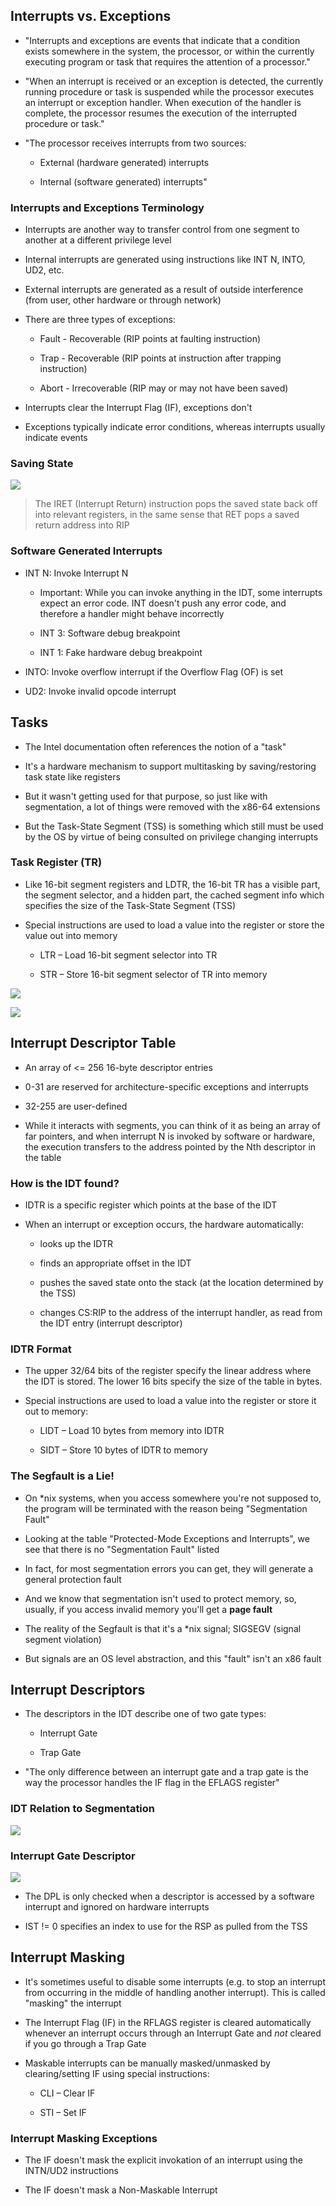 ## Interrupts vs. Exceptions

* "Interrupts and exceptions are events that indicate that a condition exists somewhere in the system, the processor, or within the currently executing program or task that requires the attention of a processor."

* "When an interrupt is received or an exception is detected, the currently running procedure or task is suspended while the processor executes an interrupt or exception handler. When execution of the handler is complete, the processor resumes the execution of the interrupted procedure or task."

* "The processor receives interrupts from two sources:
  
  * External (hardware generated) interrupts
  
  * Internal (software generated) interrupts"

### Interrupts and Exceptions Terminology

* Interrupts are another way to transfer control from one segment to another at a different privilege level

* Internal interrupts are generated using instructions like INT N, INTO, UD2, etc.

* External interrupts are generated as a result of outside interference (from user, other hardware or through network)

* There are three types of exceptions:
  
  * Fault - Recoverable (RIP points at faulting instruction)
  
  * Trap - Recoverable (RIP points at instruction after trapping instruction)
  
  * Abort - Irrecoverable (RIP may or may not have been saved)

* Interrupts clear the Interrupt Flag (IF), exceptions don't

* Exceptions typically indicate error conditions, whereas interrupts usually indicate events

### Saving State

![](./StackUsage.png)

> The IRET (Interrupt Return) instruction pops the saved state back off into relevant registers, in the same sense that RET pops a saved return address into RIP

### Software Generated Interrupts

* INT N: Invoke Interrupt N
  
  * Important: While you can invoke anything in the IDT, some interrupts expect an error code. INT doesn't push any error code, and therefore a handler might behave incorrectly
  
  * INT 3: Software debug breakpoint
  
  * INT 1: Fake hardware debug breakpoint

* INTO: Invoke overflow interrupt if the Overflow Flag (OF) is set

* UD2: Invoke invalid opcode interrupt

## Tasks

* The Intel documentation often references the notion of a "task"

* It's a hardware mechanism to support multitasking by saving/restoring task state like registers

* But it wasn't getting used for that purpose, so just like with segmentation, a lot of things were removed with the x86-64 extensions

* But the Task-State Segment (TSS) is something which still must be used by the OS by virtue of being consulted on privilege changing interrupts

### Task Register (TR)

* Like 16-bit segment registers and LDTR, the 16-bit TR has a visible part, the segment selector, and a hidden part, the cached segment info which specifies the size of the Task-State Segment (TSS)

* Special instructions are used to load a value into the register or store the value out into memory
  
  * LTR – Load 16-bit segment selector into TR
  
  * STR – Store 16-bit segment selector of TR into memory

![](./TR.jpg)

![](./TSS.png)

## Interrupt Descriptor Table

* An array of <= 256 16-byte descriptor entries

* 0-31 are reserved for architecture-specific exceptions and interrupts

* 32-255 are user-defined

* While it interacts with segments, you can think of it as being an array of far pointers, and when interrupt N is invoked by software or hardware, the execution transfers to the address pointed by the Nth descriptor in the table

### How is the IDT found?

* IDTR is a specific register which points at the base of the IDT

* When an interrupt or exception occurs, the hardware automatically:
  
  * looks up the IDTR
  
  * finds an appropriate offset in the IDT
  
  * pushes the saved state onto the stack (at the location determined by the TSS)
  
  * changes CS:RIP to the address of the interrupt handler, as read from the IDT entry (interrupt descriptor)

### IDTR Format

* The upper 32/64 bits of the register specify the linear address where the IDT is stored. The lower 16 bits specify the size of the table in bytes.

* Special instructions are used to load a value into the register or store it out to memory:
  
  * LIDT – Load 10 bytes from memory into IDTR
  
  * SIDT – Store 10 bytes of IDTR to memory

### The Segfault is a Lie!

* On *nix systems, when you access somewhere you're not supposed to, the program will be terminated with the reason being "Segmentation Fault"

* Looking at the table "Protected-Mode Exceptions and Interrupts", we see that there is no "Segmentation Fault" listed

* In fact, for most segmentation errors you can get, they will generate a general protection fault

* And we know that segmentation isn't used to protect memory, so, usually, if you access invalid memory you'll get a **page fault**

* The reality of the Segfault is that it's a *nix signal; SIGSEGV (signal segment violation)

* But signals are an OS level abstraction, and this "fault" isn't an x86 fault

## Interrupt Descriptors

* The descriptors in the IDT describe one of two gate types:
  
  * Interrupt Gate
  
  * Trap Gate

* "The only difference between an interrupt gate and a trap gate is the way the processor handles the IF flag in the EFLAGS register"

### IDT Relation to Segmentation

![](./InterruptCall.png)

### Interrupt Gate Descriptor

![](IDTGateDescriptor.png)

* The DPL is only checked when a descriptor is accessed by a software interrupt and ignored on hardware interrupts

* IST != 0 specifies an index to use for the RSP as pulled from the TSS

## Interrupt Masking

* It's sometimes useful to disable some interrupts (e.g. to stop an interrupt from occurring in the middle of handling another interrupt). This is called "masking" the interrupt

* The Interrupt Flag (IF) in the RFLAGS register is cleared automatically whenever an interrupt occurs through an Interrupt Gate and *not* cleared if you go through a Trap Gate

* Maskable interrupts can be manually masked/unmasked by clearing/setting IF using special instructions:
  
  * CLI – Clear IF
  
  * STI – Set IF

### Interrupt Masking Exceptions

* The IF doesn't mask the explicit invokation of an interrupt using the INTN/UD2 instructions

* The IF doesn't mask a Non-Maskable Interrupt


